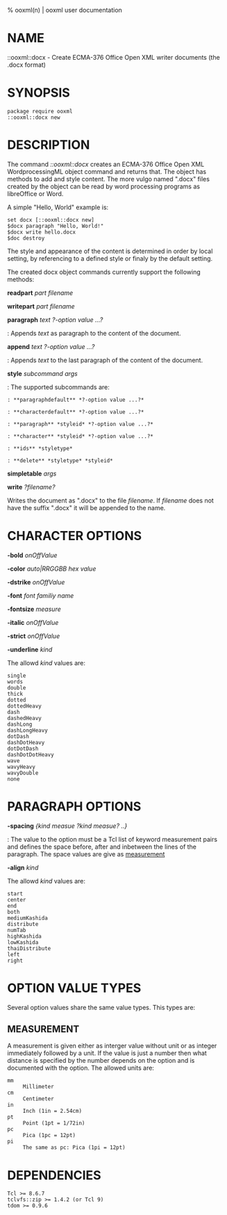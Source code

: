 % ooxml(n) | ooxml user documentation
# NAME

::ooxml::docx - Create ECMA-376 Office Open XML writer documents (the .docx format)

# SYNOPSIS

    package require ooxml
    ::ooxml::docx new
    
# DESCRIPTION

The command *::ooxml::docx* creates an ECMA-376 Office Open XML
WordprocessingML object command and returns that. The object has
methods to add and style content. The more vulgo named ".docx" files
created by the object can be read by word processing programs as
libreOffice or Word.

A simple "Hello, World" example is:

    set docx [::ooxml::docx new]
    $docx paragraph "Hello, World!"
    $docx write hello.docx
    $doc destroy
    
The style and appearance of the content is determined in order by
local setting, by referencing to a defined style or finaly by the
default setting.

The created docx object commands currently support the
following methods:

**readpart** *part* *filename*

**writepart** *part* *filename*

**paragraph** *text* *?-option value ...?*

: Appends *text* as paragraph to the content of the document. 

**append** *text* *?-option value ...?*

: Appends *text* to the last paragraph of the content of the document.

**style** *subcommand* *args*

: The supported subcommands are:

    : **paragraphdefault** *?-option value ...?*
    
    : **characterdefault** *?-option value ...?*
    
    : **paragraph** *styleid* *?-option value ...?*

    : **character** *styleid* *?-option value ...?*
    
    : **ids** *styletype*
    
    : **delete** *styletype* *styleid*

**simpletable** *args*

**write** *?filename?*

Writes the document as ".docx" to the file *filename*. If *filename*
does not have the suffix ".docx" it will be appended to the name.

# CHARACTER OPTIONS

**-bold** *onOffValue*

**-color** *auto|RRGGBB hex value*

**-dstrike** *onOffValue*

**-font** *font familiy name*

**-fontsize** *measure*

**-italic** *onOffValue*

**-strict** *onOffValue*

**-underline** *kind*

The allowd *kind* values are:

    single
    words
    double
    thick
    dotted
    dottedHeavy
    dash
    dashedHeavy
    dashLong
    dashLongHeavy
    dotDash
    dashDotHeavy
    dotDotDash
    dashDotDotHeavy
    wave
    wavyHeavy
    wavyDouble
    none

# PARAGRAPH OPTIONS

**-spacing** *{kind measue ?kind measue? ..}*

: The value to the option must be a Tcl list of keyword measurement
  pairs and defines the space before, after and inbetween the lines of
  the paragraph. The space values are give as [measurement](#measurement)
  
  
**-align** *kind*

The allowd *kind* values are:

    start
    center
    end
    both
    mediumKashida
    distribute
    numTab
    highKashida
    lowKashida
    thaiDistribute
    left
    right

# OPTION VALUE TYPES

Several option values share the same value types. This types are:

## MEASUREMENT

A measurement is given either as interger value without unit or as
integer immediately followed by a unit. If the value is just a number
then what distance is specified by the number depends on the option
and is documented with the option. The allowed units are:

    mm
         Millimeter
    cm
         Centimeter
    in
         Inch (1in = 2.54cm)
    pt
         Point (1pt = 1/72in)
    pc
         Pica (1pc = 12pt)
    pi
         The same as pc: Pica (1pi = 12pt)

# DEPENDENCIES

    Tcl >= 8.6.7
    tclvfs::zip >= 1.4.2 (or Tcl 9)
    tdom >= 0.9.6
